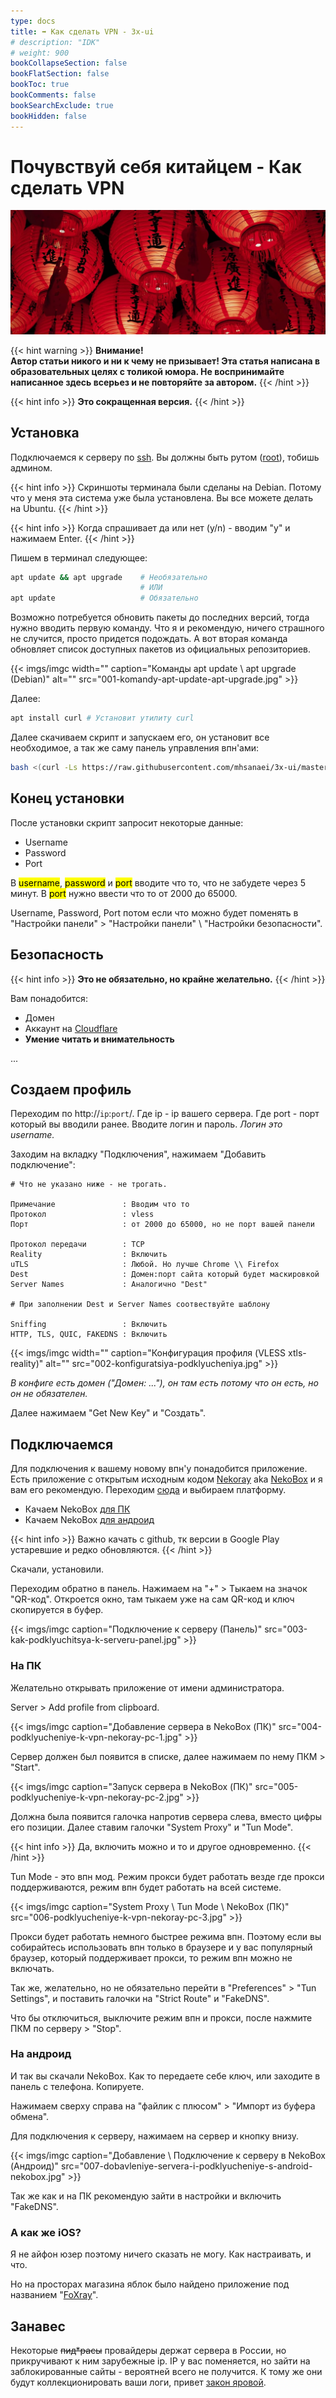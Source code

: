 ```yaml
---
type: docs
title: ➡️ Как сделать VPN - 3x-ui
# description: "IDK"
# weight: 900
bookCollapseSection: false
bookFlatSection: false
bookToc: true
bookComments: false
bookSearchExclude: true
bookHidden: false
---
```


# Почувствуй себя китайцем - Как сделать VPN

![](pochuvstvui-siebia-kitaitsiem-cover.jpg)

{{< hint warning >}}
**Внимание!**<br>
**Автор статьи никого и ни к чему не призывает!
Эта статья написана в образовательных целях с толикой юмора.
Не воспринимайте написанное здесь всерьез и не повторяйте за автором.**
{{< /hint >}}

{{< hint info >}}
**Это сокращенная версия.**
{{< /hint >}}

## Установка

Подключаемся к серверу по [ssh](https://ru.wikipedia.org/wiki/SSH?nt). Вы должны быть рутом ([root](https://timeweb.com/ru/community/articles/root-v-linux?nt)), тобишь админом.

{{< hint info >}}
Скриншоты терминала были сделаны на Debian. Потому что у меня эта система уже была установлена. Вы все можете делать на Ubuntu.
{{< /hint >}}

{{< hint info >}}
Когда спрашивает да или нет (y/n) - вводим "y" и нажимаем Enter.
{{< /hint >}}

Пишем в терминал следующее:

```bash
apt update && apt upgrade    # Необязательно
                             # ИЛИ
apt update                   # Обязательно
```

Возможно потребуется обновить пакеты до последних версий, тогда нужно вводить первую команду. Что я и рекомендую, ничего страшного не случится, просто придется подождать. А вот вторая команда обновляет список доступных пакетов из официальных репозиториев.

{{< imgs/imgc width="" caption="Команды apt update \ apt upgrade (Debian)" alt="" src="001-komandy-apt-update-apt-upgrade.jpg" >}}

Далее:

```bash
apt install curl # Установит утилиту curl
```

Далее скачиваем скрипт и запускаем его, он установит все необходимое, а так же саму панель управления впн'ами:

```bash
bash <(curl -Ls https://raw.githubusercontent.com/mhsanaei/3x-ui/master/install.sh)
```

## Конец установки

После установки скрипт запросит некоторые данные:

- Username
- Password
- Port

В <mark>username</mark>, <mark>password</mark> и <mark>port</mark> вводите что то, что не забудете через 5 минут. В <mark>port</mark> нужно ввести что то от 2000 до 65000.

Username, Password, Port потом если что можно будет поменять в "Настройки панели" > "Настройки панели" \ "Настройки безопасности".

## Безопасность

{{< hint info >}}
**Это не обязательно, но крайне желательно.**
{{< /hint >}}

Вам понадобится:

- Домен
- Аккаунт на [Cloudflare](https://www.cloudflare.com/?nt)
- **Умение читать и внимательность**

...

## Создаем профиль

Переходим по http://`ip`:`port`/. Где ip - ip вашего сервера. Где port - порт который вы вводили ранее. Вводите логин и пароль. *Логин это username.*

Заходим на вкладку "Подключения", нажимаем "Добавить подключение":

```
# Что не указано ниже - не трогать.

Примечание               : Вводим что то
Протокол                 : vless
Порт                     : от 2000 до 65000, но не порт вашей панели

Протокол передачи        : TCP
Reality                  : Включить
uTLS                     : Любой. Но лучше Chrome \\ Firefox
Dest                     : Домен:порт сайта который будет маскировкой
Server Names             : Аналогично "Dest"

# При заполнении Dest и Server Names соотвествуйте шаблону

Sniffing                 : Включить
HTTP, TLS, QUIC, FAKEDNS : Включить
```

{{< imgs/imgc width="" caption="Конфигурация профиля (VLESS xtls-reality)" alt="" src="002-konfiguratsiya-podklyucheniya.jpg" >}}

_В конфиге есть домен ("Домен: ..."), он там есть потому что он есть, но он не обязателен._

Далее нажимаем "Get New Key" и "Создать".

## Подключаемся

Для подключения к вашему новому впн'у понадобится приложение. Есть приложение с открытым исходным кодом [Nekoray](https://github.com/MatsuriDayo/nekoray?nt) aka [NekoBox](https://github.com/MatsuriDayo/nekoray?nt) и я вам его рекомендую. Переходим [сюда](https://matsuridayo.github.io/?nt) и выбираем платформу.

- Качаем NekoBox [для ПК](https://github.com/MatsuriDayo/nekoray/releases?nt)
- Качаем NekoBox [для андроид](https://github.com/MatsuriDayo/NekoBoxForAndroid/releases?nt)

{{< hint info >}}
Важно качать с github, тк версии в Google Play устаревшие и редко обновляются.
{{< /hint >}}

Скачали, установили.

Переходим обратно в панель. Нажимаем на "+" > Тыкаем на значок "QR-код". Откроется окно, там тыкаем уже на сам QR-код и ключ скопируется в буфер.

{{< imgs/imgc caption="Подключение к серверу (Панель)" src="003-kak-podklyuchitsya-k-serveru-panel.jpg" >}}

### На ПК

Желательно открывать приложение от имени администратора.

Server > Add profile from clipboard.

{{< imgs/imgc caption="Добавление сервера в NekoBox (ПК)" src="004-podklyucheniye-k-vpn-nekoray-pc-1.jpg" >}}

Сервер должен был появится в списке, далее нажимаем по нему ПКМ > "Start".

{{< imgs/imgc caption="Запуск сервера в NekoBox (ПК)" src="005-podklyucheniye-k-vpn-nekoray-pc-2.jpg" >}}

Должна была появится галочка напротив сервера слева, вместо цифры его позиции. Далее ставим галочки "System Proxy" и "Tun Mode".

{{< hint info >}}
Да, включить можно и то и другое одновременно.
{{< /hint >}}

Tun Mode - это впн мод. Режим прокси будет работать везде где прокси поддерживаются, режим впн будет работать на всей системе.

{{< imgs/imgc caption="System Proxy \ Tun Mode \ NekoBox (ПК)" src="006-podklyucheniye-k-vpn-nekoray-pc-3.jpg" >}}

Прокси будет работать немного быстрее режима впн. Поэтому если вы собирайтесь использовать впн только в браузере и у вас популярный браузер, который поддерживает прокси, то режим впн можно не включать.

Так же, желательно, но не обязательно перейти в "Preferences" > "Tun Settings", и поставить галочки на "Strict Route" и "FakeDNS".

Что бы отключиться, выключите режим впн и прокси, после нажмите ПКМ по серверу > "Stop".

### На андроид

И так вы скачали NekoBox. Как то передаете себе ключ, или заходите в панель с телефона. Копируете.

Нажимаем сверху справа на "файлик с плюсом" > "Импорт из буфера обмена".

Для подключения к серверу, нажимаем на сервер и кнопку внизу.

{{< imgs/imgc caption="Добавление \ Подключение к серверу в NekoBox (Андроид)" src="007-dobavleniye-servera-i-podklyucheniye-s-android-nekobox.jpg" >}}

Так же как и на ПК рекомендую зайти в настройки и включить "FakeDNS".

### А как же iOS?

Я не айфон юзер поэтому ничего сказать не могу. Как настраивать, и что.

Но на просторах магазина яблок было найдено приложение под названием "[FoXray](https://apps.apple.com/us/app/foxray/id6448898396?nt)".

## Занавес

Некоторые ~~пид\*расы~~ провайдеры держат сервера в России, но прикручивают к ним зарубежные ip. IP у вас поменяется, но зайти на заблокированные сайты - вероятней всего не получится. К тому же они будут коллекционировать ваши логи, привет [закон яровой](https://ru.wikipedia.org/wiki/%D0%97%D0%B0%D0%BA%D0%BE%D0%BD_%D0%AF%D1%80%D0%BE%D0%B2%D0%BE%D0%B9?nt).
